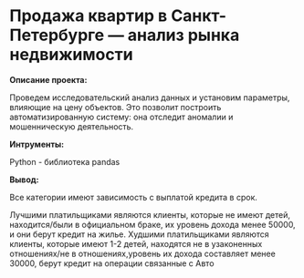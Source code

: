 # Продажа квартир в Санкт-Петербурге — анализ рынка недвижимости

**Описание проекта:**

Проведем исследовательский анализ данных и установим параметры, влияющие на цену объектов. Это позволит построить автоматизированную систему: она отследит аномалии и мошенническую деятельность. 

**Интрументы:** 

Python - библиотека pandas

**Вывод:**

Все категории имеют зависимость с выплатой кредита в срок.

Лучшими платильщиками являются клиенты, которые не имеют детей, находится/были в официальном браке, их уровень дохода менее 50000, и они берут кредит на жилье. Худшими платильщиками являются клиенты, которые имеют 1-2 детей, находятся не в узаконенных отношениях/не в отношениях,уровень их дохода составляет менее 30000, берут кредит на операции связанные с Авто
